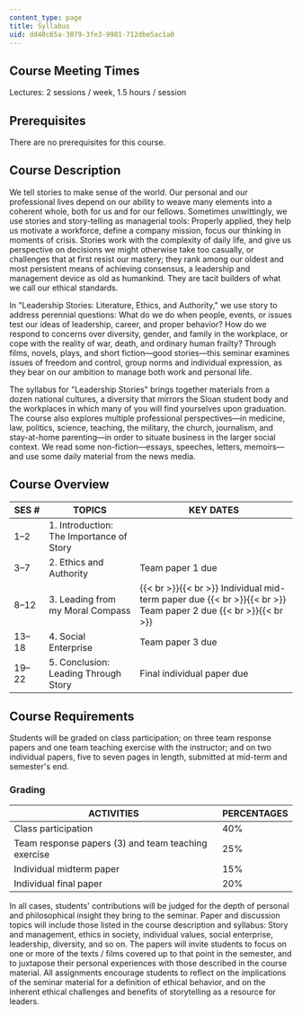 ```yaml
---
content_type: page
title: Syllabus
uid: dd40c65a-3079-3fe3-9981-712dbe5ac1a0
---
```


Course Meeting Times
--------------------

Lectures: 2 sessions / week, 1.5 hours / session

Prerequisites
-------------

There are no prerequisites for this course.

Course Description
------------------

We tell stories to make sense of the world. Our personal and our professional lives depend on our ability to weave many elements into a coherent whole, both for us and for our fellows. Sometimes unwittingly, we use stories and story-telling as managerial tools: Properly applied, they help us motivate a workforce, define a company mission, focus our thinking in moments of crisis. Stories work with the complexity of daily life, and give us perspective on decisions we might otherwise take too casually, or challenges that at first resist our mastery; they rank among our oldest and most persistent means of achieving consensus, a leadership and management device as old as humankind. They are tacit builders of what we call our ethical standards.

In "Leadership Stories: Literature, Ethics, and Authority," we use story to address perennial questions: What do we do when people, events, or issues test our ideas of leadership, career, and proper behavior? How do we respond to concerns over diversity, gender, and family in the workplace, or cope with the reality of war, death, and ordinary human frailty? Through films, novels, plays, and short fiction—good stories—this seminar examines issues of freedom and control, group norms and individual expression, as they bear on our ambition to manage both work and personal life.

The syllabus for "Leadership Stories" brings together materials from a dozen national cultures, a diversity that mirrors the Sloan student body and the workplaces in which many of you will find yourselves upon graduation. The course also explores multiple professional perspectives—in medicine, law, politics, science, teaching, the military, the church, journalism, and stay-at-home parenting—in order to situate business in the larger social context. We read some non-fiction—essays, speeches, letters, memoirs—and use some daily material from the news media.

Course Overview
---------------

| SES # | TOPICS | KEY DATES |
| --- | --- | --- |
| 1–2 | 1\. Introduction: The Importance of Story | &nbsp; |
| 3–7 | 2\. Ethics and Authority | Team paper 1 due |
| 8–12 | 3\. Leading from my Moral Compass |  {{< br >}}{{< br >}} Individual mid-term paper due {{< br >}}{{< br >}} Team paper 2 due {{< br >}}{{< br >}}  |
| 13–18 | 4\. Social Enterprise | Team paper 3 due |
| 19–22 | 5\. Conclusion: Leading Through Story | Final individual paper due 

Course Requirements
-------------------

Students will be graded on class participation; on three team response papers and one team teaching exercise with the instructor; and on two individual papers, five to seven pages in length, submitted at mid-term and semester's end.

### Grading

| ACTIVITIES | PERCENTAGES |
| --- | --- |
| Class participation | 40% |
| Team response papers (3) and team teaching exercise | 25% |
| Individual midterm paper | 15% |
| Individual final paper | 20% 

In all cases, students' contributions will be judged for the depth of personal and philosophical insight they bring to the seminar. Paper and discussion topics will include those listed in the course description and syllabus: Story and management, ethics in society, individual values, social enterprise, leadership, diversity, and so on. The papers will invite students to focus on one or more of the texts / films covered up to that point in the semester, and to juxtapose their personal experiences with those described in the course material. All assignments encourage students to reflect on the implications of the seminar material for a definition of ethical behavior, and on the inherent ethical challenges and benefits of storytelling as a resource for leaders.